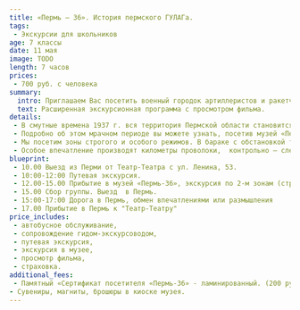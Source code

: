 ```yaml
---
title: «Пермь – 36». История пермского ГУЛАГа.
tags:
 - Экскурсии для школьников
age: 7 классы
date: 11 мая
image: TODO
length: 7 часов
prices:
 - 700 руб. с человека
summary:
  intro: Приглашаем Вас посетить военный городок артиллеристов и ракетчиков Прикамья – Звездный!
  text: Расширенная экскурсионная программа с просмотром фильма.
details:
 - В смутные времена 1937 г. вся территория Пермской области становится фактически учреждением ГУЛАГа. «Край волчих стай» - так называли заключенные Прикаье. И на это были основания – побеги из лесных лагерей были практически невозможны. У огромной части пермской интеллигенции – от инженеров до балерин и преподавателей  - в биографии вы увидите  - «был осужден», «отбывал наказание»…
 - Подробно об этом мрачном периоде вы можете узнать, посетив музей «Пермь – 36», на этой территории  в 1970-1980 –х гг. располагался лагерь для политзаключенных.
 - Мы посетим зоны строгого и особого режимов. В бараке с обстановкой тех лет рассмотри экспозицию, повествующую о судьбах узников лагеря. Также увидим шизо – штрафной изолятор, куда помещали самых «непослушных» заключенных.
 - Особое впечатление производят километры проволоки,  контрольно – следовая полоса и другие степени защиты, включая электрический ток. И, пожалуй, самое приятное ощущение – после завершения экскурсии выйти из музея «на свободу».
blueprint:
 - 10.00 Выезд из Перми от Театр-Театра с ул. Ленина, 53.  
 - 10:00-12:00 Путевая экскурсия.
 - 12.00-15.00 Прибытие в музей «Пермь-36», экскурсия по 2-м зонам (строгого и особого режима) с работниками музея, просмотр фильма.
 - 15.00 Сбор группы. Выезд  в Пермь.
 - 15:00-17:00 Дорога в Пермь, обмен впечатлениями или размышления
 - 17.00 Прибытие в Пермь к "Театр-Театру"
price_includes:
 - автобусное обслуживание,
 - сопровождение гидом-экскурсоводом,
 - путевая экскурсия,
 - экскурсия в музее,
 - просмотр фильма,
 - страховка.
additional_fees:
 - Памятный «Сертификат посетителя «Пермь-36» - ламинированный. (200 руб . – 1 человек).
- Сувениры, магниты, брошюры в киоске музея.
---
```

